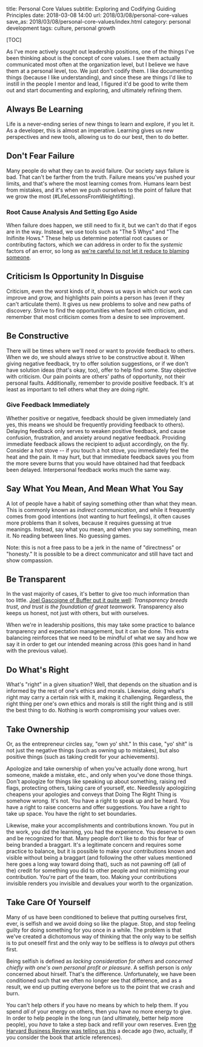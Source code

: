 title: Personal Core Values
subtitle: Exploring and Codifying Guiding Principles
date: 2018-03-08 14:00
url: 2018/03/08/personal-core-values
save_as: 2018/03/08/personal-core-values/index.html
category: personal development
tags: culture, personal growth

[TOC]

As I've more actively sought out leadership positions, one of the things I've been thinking about is the concept of core values. I see them actually communicated most often at the organization level, but I believe we have them at a personal level, too. We just don't codify them. I like documenting things (because I like understanding), and since these are things I'd like to instill in the people I mentor and lead, I figured it'd be good to write them out and start documenting and exploring, and ultimately refining them.

## Always Be Learning

Life is a never-ending series of new things to learn and explore, if you let it. As a developer, this is almost an imperative. Learning gives us new perspectives and new tools, allowing us to do our best, then to do better.

## Don't Fear Failure

Many people do what they can to avoid failure. Our society says failure is bad. That can't be farther from the truth. Failure means you've pushed your limits, and that's where the most learning comes from. Humans learn best from mistakes, and it's when we push ourselves to the point of failure that we grow the most (#LifeLessonsFromWeightlifting).

### Root Cause Analysis And Setting Ego Aside

When failure does happen, we still need to fix it, but we can't do that if egos are in the way. Instead, we use tools such as "The 5 Whys" and "The Inifinite Hows." These help us determine potential root causes or contributing factors, which we can address in order to fix the _systemic_ factors of an error, so long as [we're careful to not let it reduce to blaming someone](https://www.kitchensoap.com/2014/11/14/the-infinite-hows-or-the-dangers-of-the-five-whys/).

## Criticism Is Opportunity In Disguise

Criticism, even the worst kinds of it, shows us ways in which our work can improve and grow, and highlights pain points a person has (even if they can't articulate them). It gives us new problems to solve and new paths of discovery. Strive to find the opportunities when faced with criticism, and remember that most criticism comes from a desire to see improvement.

## Be Constructive

There will be times where we'll need or want to provide feedback to others. When we do, we should always strive to be constructive about it. When giving negative feedback, try to offer solution suggestions, or if we don't have solution ideas (that's okay, too), offer to help find some. Stay objective with criticism. Our pain points are others' paths of opportunity, not their personal faults. Additionally, remember to provide positive feedback. It's at least as important to tell others what they are doing _right_.

### Give Feedback Immediately

Whether positive or negative, feedback should be given immediately (and yes, this means we should be frequently providing feedback to others). Delaying feedback only serves to weaken positive feedback, and cause confusion, frustration, and anxiety around negative feedback. Providing immediate feedback allows the recipient to adjust accordingly, on the fly. Consider a hot stove -- if you touch a hot stove, you immediately feel the heat and the pain. It may hurt, but that immediate feedback saves you from the more severe burns that you would have obtained had that feedback been delayed. Interpersonal feedback works much the same way.

## Say What You Mean, And Mean What You Say

A lot of people have a habit of saying something other than what they mean. This is commonly known as _indirect communication_, and while it frequently comes from good intentions (not wanting to hurt feelings), it often causes more problems than it solves, because it requires guessing at true meanings. Instead, say what you mean, and when you say something, mean it. No reading between lines. No guessing games.

Note: this is not a free pass to be a jerk in the name of "directness" or "honesty." It is possible to be a direct communicator and still have tact and show compassion.

## Be Transparent

In the vast majority of cases, it's better to give too much information than too little. [Joel Gascoigne of Buffer put it quite well](https://open.buffer.com/why-transparency/): *Transparency breeds trust, and trust is the foundation of great teamwork.* Transparency also keeps us honest, not just with others, but with ourselves. 

When we're in leadership positions, this may take some practice to balance tranparency and expectation management, but it can be done. This extra balancing reinforces that we need to be mindful of what we say and how we say it in order to get our intended meaning across (this goes hand in hand with the previous value).

## Do What's Right

What's "right" in a given situation? Well, that depends on the situation and is informed by the rest of one's ethics and morals. Likewise, doing what's right may carry a certain risk with it, making it challenging. Regardless, the right thing per one's own ethics and morals is still the right thing and is still the best thing to do. Nothing is worth compromising your values over.

## Take Ownership

Or, as the entrepreneur circles say, "own yo' shit." In this case, "yo' shit" is not just the negative things (such as owning up to mistakes), but also positive things (such as taking credit for your achievements). 

Apologize and take ownership of when you've actually done wrong, hurt someone, makde a mistake, etc., and only when you've done those things. Don't apologize for things like speaking up about something, raising red flags, protecting others, taking care of yourself, etc. Needlessly apologizing cheapens your apologies and conveys that Doing The Right Thing is somehow wrong. It's not. You have a right to speak up and be heard. You have a right to raise concerns and offer suggestions. You have a right to take up space. You have the right to set boundaries.

Likewise, make your accomplishments and contributions known. You put in the work, you did the learning, you had the experience. You deserve to own and be recognized for that. Many people don't like to do this for fear of being branded a braggart. It's a legitimate concern and requires some practice to balance, but it is possible to make your contributions known and visible without being a braggart (and following the other values mentioned here goes a long way toward doing that), such as not pawning off (all of the) credit for something you did to other people and not minimizing your contribution. You're part of the team, too. Making your contributions invisible renders you invisible and devalues your worth to the organization.

## Take Care Of Yourself

Many of us have been conditioned to believe that putting ourselves first, ever, is selfish and we avoid doing so like the plague. Stop, and stop feeling guilty for doing something for you once in a while. The problem is that we've created a dichotomous way of thinking that the only way to be selfish is to put oneself first and the only way to be selfless is to _always_ put others first.

Being selfish is defined as _lacking consideration for others_ and _concerned *chiefly* with one's own personal profit or pleasure_. A selfish person is _only_ concerned about hirself. That's the difference. Unfortunately, we have been conditioned such that we often no longer see that difference, and as a result, we end up putting everyone before us to the point that we crash and burn.

You can't help others if you have no means by which to help them. If you spend _all_ of your energy on others, then you have no more energy to give. In order to help people in the long run (and ultimately, better help more people), you _have_ to take a step back and refill your own reserves. Even [the Harvard Business Review was telling us this](https://hbr.org/2008/09/why-its-not-selfish-to-take-ca.html) a decade ago (two, actually, if you consider the book that article references).

